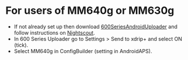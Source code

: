 # For users of MM640g or MM630g

-   If not already set up then download
    [600SeriesAndroidUploader](https://pazaan.github.io/600SeriesAndroidUploader/)
    and follow instructions on
    [Nightscout](https://nightscout.github.io/uploader/setup/?h=uploader#medtronic-600-series-with-uploader).
-   In 600 Series Uploader go to Settings > Send to xdrip+ and select ON
    (tick).
-   Select MM640g in ConfigBuilder (setting in AndroidAPS).
